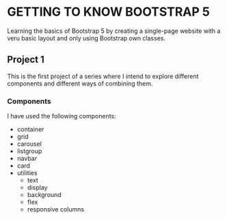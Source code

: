# GETTING TO KNOW BOOTSTRAP 5

Learning the basics of Bootstrap 5 by creating a single-page website with a veru basic layout and only using Bootstrap own classes.

## Project 1

This is the first project of a series where I intend to explore different components and different ways of combining them.

### Components

I have used the following components:

- container
- grid
- carousel
- listgroup
- navbar
- card
- utilities
  - text
  - display
  - background
  - flex
  - responsive columns
